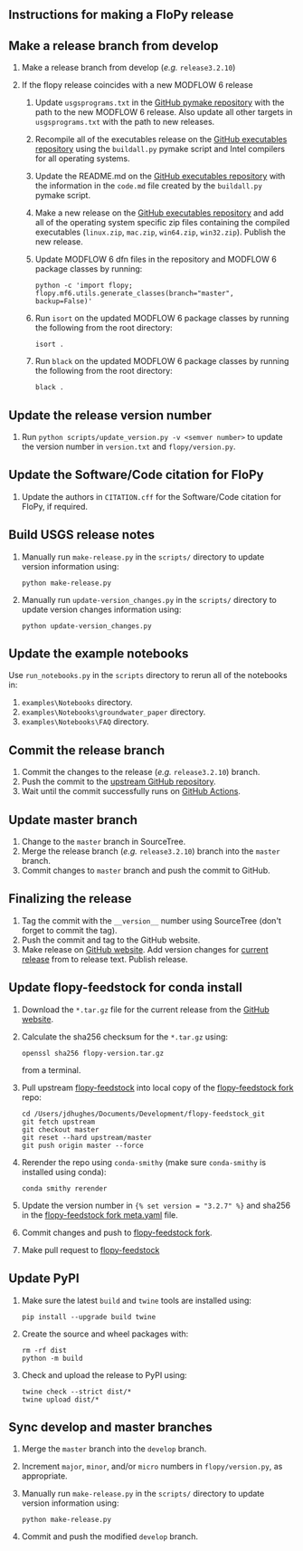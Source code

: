 Instructions for making a FloPy release
-----------------------------------------------

## Make a release branch from develop

1.  Make a release branch from develop (*e.g.* `release3.2.10`)
    
2.  If the flopy release coincides with a new MODFLOW 6 release
    
    1.  Update `usgsprograms.txt` in the [GitHub pymake repository](https://github.com/modflowpy/pymake) with the path to the new MODFLOW 6 release. Also update all other targets in `usgsprograms.txt` with the path to new releases.
    
    2.  Recompile all of the executables release on the [GitHub executables repository](https://github.com/MODFLOW-USGS/executables) using the `buildall.py` pymake script and Intel compilers for all operating systems.
    
    3.  Update the README.md on the [GitHub executables repository](https://github.com/MODFLOW-USGS/executables) with the information in the `code.md` file created by the `buildall.py` pymake script. 
    
    4.  Make a new release on the [GitHub executables repository](https://github.com/MODFLOW-USGS/executables) and add all of the operating system specific zip files containing the compiled executables (`linux.zip`, `mac.zip`, `win64.zip`, `win32.zip`). Publish the new release.
    
    5.  Update MODFLOW 6 dfn files in the repository and MODFLOW 6 package classes by running:

        ```
        python -c 'import flopy; flopy.mf6.utils.generate_classes(branch="master", backup=False)'
        ```
    6.  Run `isort` on the updated MODFLOW 6 package classes by running the following from the root directory:

        ```
        isort .
        ```
    7.  Run `black` on the updated MODFLOW 6 package classes by running the following from the root directory:

        ```
        black .
        ```



## Update the release version number

1.  Run `python scripts/update_version.py -v <semver number>` to update the version number in `version.txt` and `flopy/version.py`.

## Update the Software/Code citation for FloPy

1. Update the authors in `CITATION.cff` for the Software/Code citation for FloPy, if required.


## Build USGS release notes

1.  Manually run `make-release.py` in the `scripts/` directory to update version information using:

    ```
    python make-release.py
    ```

2.  Manually run `update-version_changes.py` in the `scripts/` directory to update version changes information using:

    ```
    python update-version_changes.py
    ```


## Update the example notebooks

Use `run_notebooks.py` in the `scripts` directory to rerun all of the notebooks in:

1.  `examples\Notebooks` directory.
2.  `examples\Notebooks\groundwater_paper` directory.
2.  `examples\Notebooks\FAQ` directory.


## Commit the release branch

1.  Commit the changes to the release (*e.g.* `release3.2.10`) branch.
2.  Push the commit to the [upstream GitHub repository](https://github.com/modflowpy/flopy).
3.  Wait until the commit successfully runs on [GitHub Actions](https://github.com/modflowpy/flopy/actions).


## Update master branch

1.  Change to the `master` branch in SourceTree.
2.  Merge the release branch (*e.g.* `release3.2.10`) branch into the `master` branch.
3.  Commit changes to `master` branch and push the commit to GitHub.


## Finalizing the release

1.  Tag the commit with the `__version__` number using SourceTree (don't forget to commit the tag).
2.  Push the commit and tag to the GitHub website.
3.  Make release on [GitHub website](https://github.com/modflowpy/flopy/releases). Add version changes for [current release](https://github.com/modflowpy/flopy/blob/develop/docs/version_changes.md) from to release text. Publish release.


## Update flopy-feedstock for conda install

1.  Download the `*.tar.gz` file for the current release from the [GitHub website](https://github.com/modflowpy/flopy/releases).

2.  Calculate the sha256 checksum for the `*.tar.gz` using:

    ```
    openssl sha256 flopy-version.tar.gz
    ```

    from a terminal.

3.  Pull upstream [flopy-feedstock](https://github.com/conda-forge/flopy-feedstock) into local copy of the [flopy-feedstock fork](https://github.com/jdhughes-usgs/flopy-feedstock) repo:

    ```
    cd /Users/jdhughes/Documents/Development/flopy-feedstock_git
    git fetch upstream
    git checkout master
    git reset --hard upstream/master
    git push origin master --force
    ```

4.  Rerender the repo using `conda-smithy` (make sure `conda-smithy` is installed using conda):

    ```
    conda smithy rerender
    ```

4.  Update the version number in `{% set version = "3.2.7" %}` and sha256 in the [flopy-feedstock fork meta.yaml](https://github.com/jdhughes-usgs/flopy-feedstock/blob/master/recipe/meta.yaml) file.

5.  Commit changes and push to [flopy-feedstock fork](https://github.com/jdhughes-usgs/flopy-feedstock).

6.  Make pull request to [flopy-feedstock](https://github.com/conda-forge/flopy-feedstock)


## Update PyPI

1.  Make sure the latest `build` and `twine` tools are installed using:

    ```
    pip install --upgrade build twine
    ```

2.  Create the source and wheel packages with:

    ```
    rm -rf dist
    python -m build
    ```

3.  Check and upload the release to PyPI using:

    ```
    twine check --strict dist/*
    twine upload dist/*
    ```

## Sync develop and master branches

1.  Merge the `master` branch into the `develop` branch.

2.  Increment `major`, `minor`, and/or `micro` numbers in `flopy/version.py`, as appropriate.

3.  Manually run `make-release.py` in the `scripts/` directory to update version information using:

    ```
    python make-release.py
    ```
4.  Commit and push the modified `develop` branch.


